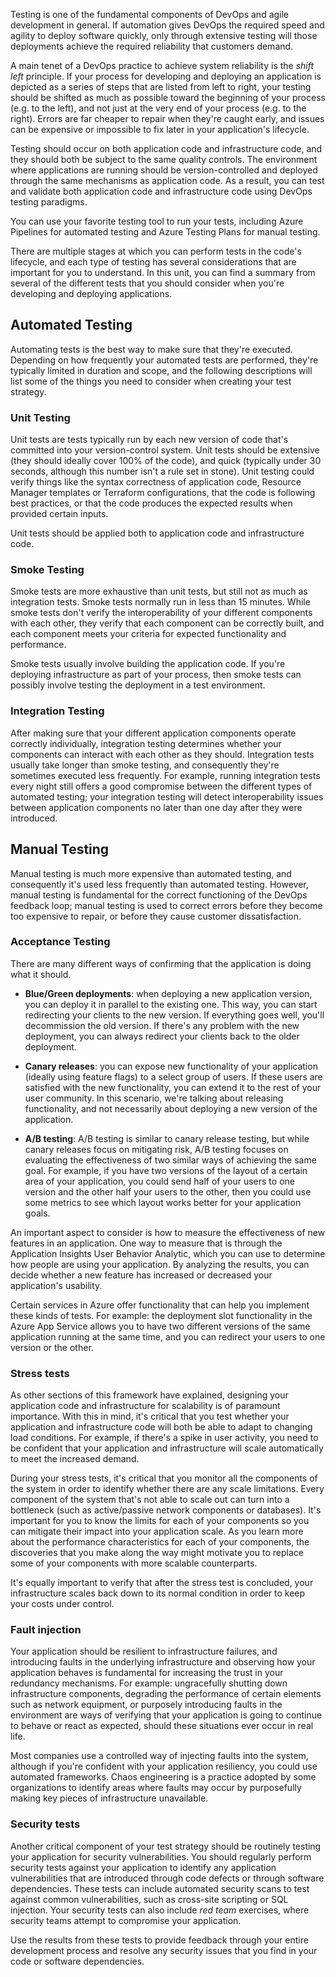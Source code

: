 
Testing is one of the fundamental components of DevOps and agile development in general. If automation gives DevOps the required speed and agility to deploy software quickly, only through extensive testing will those deployments achieve the required reliability that customers demand.

A main tenet of a DevOps practice to achieve system reliability is the _shift left_ principle. If your process for developing and deploying an application is depicted as a series of steps that are listed from left to right, your testing should be shifted as much as possible toward the beginning of your process (e.g. to the left), and not just at the very end of your process (e.g. to the right). Errors are far cheaper to repair when they're caught early, and issues can be expensive or impossible to fix later in your application's lifecycle.

Testing should occur on both application code and infrastructure code, and they should both be subject to the same quality controls. The environment where applications are running should be version-controlled and deployed through the same mechanisms as application code. As a result, you can test and validate both application code and infrastructure code using DevOps testing paradigms.

You can use your favorite testing tool to run your tests, including Azure Pipelines for automated testing and Azure Testing Plans for manual testing.

There are multiple stages at which you can perform tests in the code's lifecycle, and each type of testing has several considerations that are important for you to understand. In this unit, you can find a summary from several of the different tests that you should consider when you're developing and deploying applications.

## Automated Testing

Automating tests is the best way to make sure that they're executed. Depending on how frequently your automated tests are performed, they're typically limited in duration and scope, and the following descriptions will list some of the things you need to consider when creating your test strategy.

### Unit Testing

Unit tests are tests typically run by each new version of code that's committed into your version-control system. Unit tests should be extensive (they should ideally cover 100% of the code), and quick (typically under 30 seconds, although this number isn't a rule set in stone). Unit testing could verify things like the syntax correctness of application code, Resource Manager templates or Terraform configurations, that the code is following best practices, or that the code produces the expected results when provided certain inputs.

Unit tests should be applied both to application code and infrastructure code.

### Smoke Testing

Smoke tests are more exhaustive than unit tests, but still not as much as integration tests. Smoke tests normally run in less than 15 minutes. While smoke tests don't verify the interoperability of your different components with each other, they verify that each component can be correctly built, and each component meets your criteria for expected functionality and performance.

Smoke tests usually involve building the application code. If you're deploying infrastructure as part of your process, then smoke tests can possibly involve testing the deployment in a test environment.

### Integration Testing

After making sure that your different application components operate correctly individually, integration testing determines whether your components can interact with each other as they should. Integration tests usually take longer than smoke testing, and consequently they're sometimes executed less frequently. For example, running integration tests every night still offers a good compromise between the different types of automated testing; your integration testing will detect interoperability issues between application components no later than one day after they were introduced.

## Manual Testing

Manual testing is much more expensive than automated testing, and consequently it's used less frequently than automated testing. However, manual testing is fundamental for the correct functioning of the DevOps feedback loop; manual testing is used to correct errors before they become too expensive to repair, or before they cause customer dissatisfaction.

### Acceptance Testing

There are many different ways of confirming that the application is doing what it should.

- **Blue/Green deployments**: when deploying a new application version, you can deploy it in parallel to the existing one. This way, you can start redirecting your clients to the new version. If everything goes well, you'll decommission the old version. If there's any problem with the new deployment, you can always redirect your clients back to the older deployment.
    
- **Canary releases**: you can expose new functionality of your application (ideally using feature flags) to a select group of users. If these users are satisfied with the new functionality, you can extend it to the rest of your user community. In this scenario, we're talking about releasing functionality, and not necessarily about deploying a new version of the application.
    
- **A/B testing**: A/B testing is similar to canary release testing, but while canary releases focus on mitigating risk, A/B testing focuses on evaluating the effectiveness of two similar ways of achieving the same goal. For example, if you have two versions of the layout of a certain area of your application, you could send half of your users to one version and the other half your users to the other, then you could use some metrics to see which layout works better for your application goals.
    

An important aspect to consider is how to measure the effectiveness of new features in an application. One way to measure that is through the Application Insights User Behavior Analytic, which you can use to determine how people are using your application. By analyzing the results, you can decide whether a new feature has increased or decreased your application's usability.

Certain services in Azure offer functionality that can help you implement these kinds of tests. For example: the deployment slot functionality in the Azure App Service allows you to have two different versions of the same application running at the same time, and you can redirect your users to one version or the other.

### Stress tests

As other sections of this framework have explained, designing your application code and infrastructure for scalability is of paramount importance. With this in mind, it's critical that you test whether your application and infrastructure code will both be able to adapt to changing load conditions. For example, if there's a spike in user activity, you need to be confident that your application and infrastructure will scale automatically to meet the increased demand.

During your stress tests, it's critical that you monitor all the components of the system in order to identify whether there are any scale limitations. Every component of the system that's not able to scale out can turn into a bottleneck (such as active/passive network components or databases). It's important for you to know the limits for each of your components so you can mitigate their impact into your application scale. As you learn more about the performance characteristics for each of your components, the discoveries that you make along the way might motivate you to replace some of your components with more scalable counterparts.

It's equally important to verify that after the stress test is concluded, your infrastructure scales back down to its normal condition in order to keep your costs under control.

### Fault injection

Your application should be resilient to infrastructure failures, and introducing faults in the underlying infrastructure and observing how your application behaves is fundamental for increasing the trust in your redundancy mechanisms. For example: ungracefully shutting down infrastructure components, degrading the performance of certain elements such as network equipment, or purposely introducing faults in the environment are ways of verifying that your application is going to continue to behave or react as expected, should these situations ever occur in real life.

Most companies use a controlled way of injecting faults into the system, although if you're confident with your application resiliency, you could use automated frameworks. Chaos engineering is a practice adopted by some organizations to identify areas where faults may occur by purposefully making key pieces of infrastructure unavailable.

### Security tests

Another critical component of your test strategy should be routinely testing your application for security vulnerabilities. You should regularly perform security tests against your application to identify any application vulnerabilities that are introduced through code defects or through software dependencies. These tests can include automated security scans to test against common vulnerabilities, such as cross-site scripting or SQL injection. Your security tests can also include _red team_ exercises, where security teams attempt to compromise your application.

Use the results from these tests to provide feedback through your entire development process and resolve any security issues that you find in your code or software dependencies.

